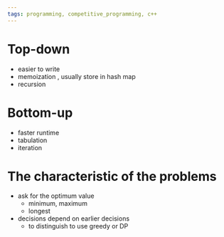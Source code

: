 ```yaml
---
tags: programming, competitive_programming, c++ 
---
```

# Top-down 
- easier to write
- memoization , usually store in hash map
- recursion
# Bottom-up
- faster runtime
- tabulation
- iteration
# The characteristic of the problems
- ask for the optimum value
	- minimum, maximum
	- longest
- decisions depend on earlier decisions
	- to distinguish to use greedy or DP